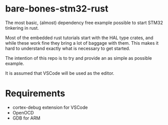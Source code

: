 # bare-bones-stm32-rust
The most basic, (almost) dependency free example possible to start STM32 tinkering in rust.

Most of the embedded rust tutorials start with the HAL type crates, and while these work fine they bring a lot of baggage with them. This makes it hard to understand exactly what is necessary to get started.

The intention of this repo is to try and provide an as simple as possible example.

It is assumed that VSCode will be used as the editor.

# Requirements
- cortex-debug extension for VSCode
- OpenOCD
- GDB for ARM
